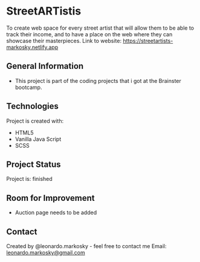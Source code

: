 # StreetARTistis
To create web space for every street artist that will allow them to be able to track their income, and to have a place on the web where they can showcase their masterpieces.
Link to website: https://streetartists-markosky.netlify.app
## General Information
* This project is part of the coding projects that i got at the Brainster bootcamp.

## Technologies
Project is created with:
* HTML5
* Vanilla Java Script
* SCSS

## Project Status
Project is: finished

## Room for Improvement
* Auction page needs to be added

## Contact
Created by @leonardo.markosky - feel free to contact me
Email: leonardo.markosky@gmail.com

